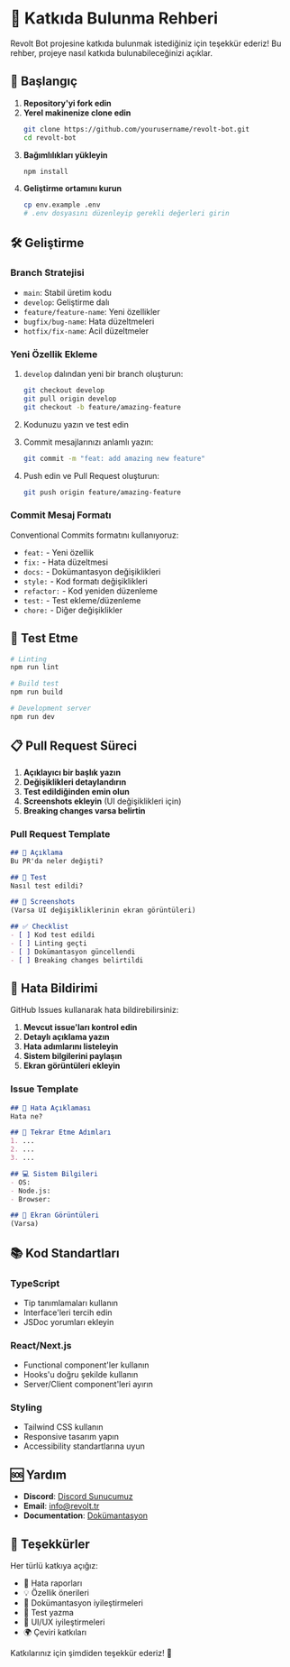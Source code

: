 # 🤝 Katkıda Bulunma Rehberi

Revolt Bot projesine katkıda bulunmak istediğiniz için teşekkür ederiz! Bu rehber, projeye nasıl katkıda bulunabileceğinizi açıklar.

## 🚀 Başlangıç

1. **Repository'yi fork edin**
2. **Yerel makinenize clone edin**
   ```bash
   git clone https://github.com/yourusername/revolt-bot.git
   cd revolt-bot
   ```
3. **Bağımlılıkları yükleyin**
   ```bash
   npm install
   ```
4. **Geliştirme ortamını kurun**
   ```bash
   cp env.example .env
   # .env dosyasını düzenleyip gerekli değerleri girin
   ```

## 🛠️ Geliştirme

### Branch Stratejisi
- `main`: Stabil üretim kodu
- `develop`: Geliştirme dalı
- `feature/feature-name`: Yeni özellikler
- `bugfix/bug-name`: Hata düzeltmeleri
- `hotfix/fix-name`: Acil düzeltmeler

### Yeni Özellik Ekleme
1. `develop` dalından yeni bir branch oluşturun:
   ```bash
   git checkout develop
   git pull origin develop
   git checkout -b feature/amazing-feature
   ```

2. Kodunuzu yazın ve test edin
3. Commit mesajlarınızı anlamlı yazın:
   ```bash
   git commit -m "feat: add amazing new feature"
   ```

4. Push edin ve Pull Request oluşturun:
   ```bash
   git push origin feature/amazing-feature
   ```

### Commit Mesaj Formatı
Conventional Commits formatını kullanıyoruz:

- `feat:` - Yeni özellik
- `fix:` - Hata düzeltmesi
- `docs:` - Dokümantasyon değişiklikleri
- `style:` - Kod formatı değişiklikleri
- `refactor:` - Kod yeniden düzenleme
- `test:` - Test ekleme/düzenleme
- `chore:` - Diğer değişiklikler

## 🧪 Test Etme

```bash
# Linting
npm run lint

# Build test
npm run build

# Development server
npm run dev
```

## 📋 Pull Request Süreci

1. **Açıklayıcı bir başlık yazın**
2. **Değişiklikleri detaylandırın**
3. **Test edildiğinden emin olun**
4. **Screenshots ekleyin** (UI değişiklikleri için)
5. **Breaking changes varsa belirtin**

### Pull Request Template
```markdown
## 📝 Açıklama
Bu PR'da neler değişti?

## 🧪 Test
Nasıl test edildi?

## 📸 Screenshots
(Varsa UI değişikliklerinin ekran görüntüleri)

## ✅ Checklist
- [ ] Kod test edildi
- [ ] Linting geçti
- [ ] Dokümantasyon güncellendi
- [ ] Breaking changes belirtildi
```

## 🐛 Hata Bildirimi

GitHub Issues kullanarak hata bildirebilirsiniz:

1. **Mevcut issue'ları kontrol edin**
2. **Detaylı açıklama yazın**
3. **Hata adımlarını listeleyin**
4. **Sistem bilgilerini paylaşın**
5. **Ekran görüntüleri ekleyin**

### Issue Template
```markdown
## 🐛 Hata Açıklaması
Hata ne?

## 🔄 Tekrar Etme Adımları
1. ...
2. ...
3. ...

## 💻 Sistem Bilgileri
- OS: 
- Node.js: 
- Browser: 

## 📸 Ekran Görüntüleri
(Varsa)
```

## 📚 Kod Standartları

### TypeScript
- Tip tanımlamaları kullanın
- Interface'leri tercih edin
- JSDoc yorumları ekleyin

### React/Next.js
- Functional component'ler kullanın
- Hooks'u doğru şekilde kullanın
- Server/Client component'leri ayırın

### Styling
- Tailwind CSS kullanın
- Responsive tasarım yapın
- Accessibility standartlarına uyun

## 🆘 Yardım

- **Discord**: [Discord Sunucumuz](#)
- **Email**: info@revolt.tr
- **Documentation**: [Dokümantasyon](#)

## 🎉 Teşekkürler

Her türlü katkıya açığız:
- 🐛 Hata raporları
- 💡 Özellik önerileri
- 📝 Dokümantasyon iyileştirmeleri
- 🧪 Test yazma
- 🎨 UI/UX iyileştirmeleri
- 🌍 Çeviri katkıları

Katkılarınız için şimdiden teşekkür ederiz! 🙏
